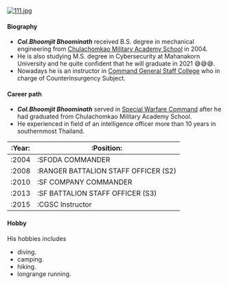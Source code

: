[![111.jpg](https://i.postimg.cc/x8PDLpXT/111.jpg)](https://postimg.cc/kRDpmcNk)
#### Biography
* **_Col.Bhoomjit Bhoominath_** received B.S. degree in mechanical engineering from [Chulachomkao Military Academy School](http://www.crma.ac.th/) in 2004. 
* He is also studying M.S. degree in Cybersecurity at Mahanakorn University and he quite confident that he will graduate in 2021 😅😅😅. 
* Nowadays he is an instructor in [Command General Staff College](http://www.cgsc.ac.th/) who in charge of Counterinsurgency Subject.
#### Career path
* **_Col.Bhoomjit Bhoominath_** served in [Special Warfare Command](http://www.swcom.rta.mi.th/) after he had graduated from Chulachomkao Military Academy School. 
* He experienced in field of an intelligence officer more than 10 years in southernmost Thailand.

|:Year:   |:Position:                          |
|---------|------------------------------------|
|:2004    |:SFODA COMMANDER                    |
|:2008    |:RANGER BATTALION STAFF OFFICER (S2)|
|:2010    |:SF COMPANY COMMANDER               |
|:2013    |:SF BATTALION STAFF OFFICER (S3)    |
|:2015    |:CGSC Instructor                    |

#### Hobby
His hobbies includes 
* diving.
* camping.
* hiking.
* longrange running.

